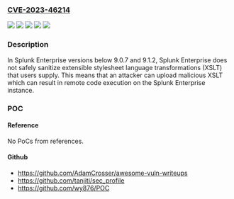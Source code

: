 ### [CVE-2023-46214](https://cve.mitre.org/cgi-bin/cvename.cgi?name=CVE-2023-46214)
![](https://img.shields.io/static/v1?label=Product&message=Splunk%20Cloud&color=blue)
![](https://img.shields.io/static/v1?label=Product&message=Splunk%20Enterprise&color=blue)
![](https://img.shields.io/static/v1?label=Version&message=-%3C%209.1.2308%20&color=brighgreen)
![](https://img.shields.io/static/v1?label=Version&message=9.0%3C%209.0.7%20&color=brighgreen)
![](https://img.shields.io/static/v1?label=Vulnerability&message=The%20software%20does%20not%20properly%20neutralize%20special%20elements%20that%20are%20used%20in%20XML%2C%20allowing%20attackers%20to%20modify%20the%20syntax%2C%20content%2C%20or%20commands%20of%20the%20XML%20before%20it%20is%20processed%20by%20an%20end%20system.&color=brighgreen)

### Description

In Splunk Enterprise versions below 9.0.7 and 9.1.2, Splunk Enterprise does not safely sanitize extensible stylesheet language transformations (XSLT) that users supply. This means that an attacker can upload malicious XSLT which can result in remote code execution on the Splunk Enterprise instance.

### POC

#### Reference
No PoCs from references.

#### Github
- https://github.com/AdamCrosser/awesome-vuln-writeups
- https://github.com/tanjiti/sec_profile
- https://github.com/wy876/POC

